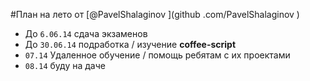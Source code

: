 #План на лето от [@PavelShalaginov ](github .com/PavelShalaginov )

- До `6.06.14` сдача экзаменов 
- До `30.06.14` подработка / изучение **coffee-script**
- `07.14` Удаленное обучение / помощь ребятам с их проектами 
- `08.14` буду на даче
